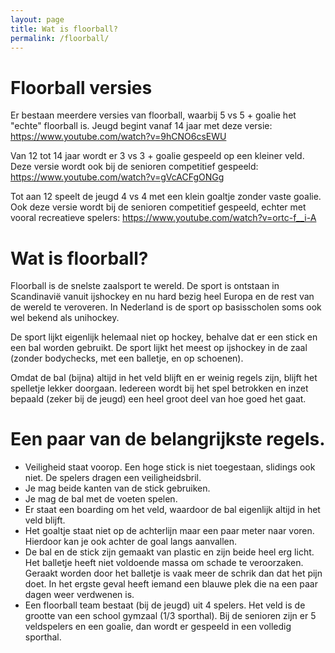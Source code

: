 ```yaml
---
layout: page
title: Wat is floorball?
permalink: /floorball/
---
```


# Floorball versies
Er bestaan meerdere versies van floorball, waarbij 5 vs 5 + goalie het "echte" floorball is. Jeugd begint vanaf 14 jaar met deze versie: https://www.youtube.com/watch?v=9hCNO6csEWU

Van 12 tot 14 jaar wordt er 3 vs 3 + goalie gespeeld op een kleiner veld. Deze versie wordt ook bij de senioren competitief gespeeld: https://www.youtube.com/watch?v=gVcACFgONGg

Tot aan 12 speelt de jeugd 4 vs 4 met een klein goaltje zonder vaste goalie. Ook deze versie wordt bij de senioren competitief gespeeld, echter met vooral recreatieve spelers: https://www.youtube.com/watch?v=ortc-f__i-A

# Wat is floorball?
Floorball is de snelste zaalsport te wereld. De sport is ontstaan in Scandinavië vanuit ijshockey en nu hard bezig heel Europa en de rest van de wereld te veroveren. In Nederland is de sport op basisscholen soms ook wel bekend als unihockey.

De sport lijkt eigenlijk helemaal niet op hockey, behalve dat er een stick en een bal worden gebruikt. De sport lijkt het meest op ijshockey in de zaal (zonder bodychecks, met een balletje, en op schoenen).

Omdat de bal (bijna) altijd in het veld blijft en er weinig regels zijn, blijft het spelletje lekker doorgaan. Iedereen wordt bij het spel betrokken en inzet bepaald (zeker bij de jeugd) een heel groot deel van hoe goed het gaat.

# Een paar van de belangrijkste regels.
- Veiligheid staat voorop. Een hoge stick is niet toegestaan, slidings ook niet. De spelers dragen een veiligheidsbril.
- Je mag beide kanten van de stick gebruiken.
- Je mag de bal met de voeten spelen.
- Er staat een boarding om het veld, waardoor de bal eigenlijk altijd in het veld blijft.
- Het goaltje staat niet op de achterlijn maar een paar meter naar voren. Hierdoor kan je ook achter de goal langs aanvallen.
- De bal en de stick zijn gemaakt van plastic en zijn beide heel erg licht. Het balletje heeft niet voldoende massa om schade te veroorzaken. Geraakt worden door het balletje is vaak meer de schrik dan dat het pijn doet. In het ergste geval heeft iemand een blauwe plek die na een paar dagen weer verdwenen is. 
- Een floorball team bestaat (bij de jeugd) uit 4 spelers. Het veld is de grootte van een school gymzaal (1/3 sporthal). Bij de senioren zijn er 5 veldspelers en een goalie, dan wordt er gespeeld in een volledig sporthal. 
